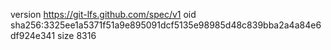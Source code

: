 version https://git-lfs.github.com/spec/v1
oid sha256:3325ee1a5371f51a9e895091dcf5135e98985d48c839bba2a4a84e6df924e341
size 8316
